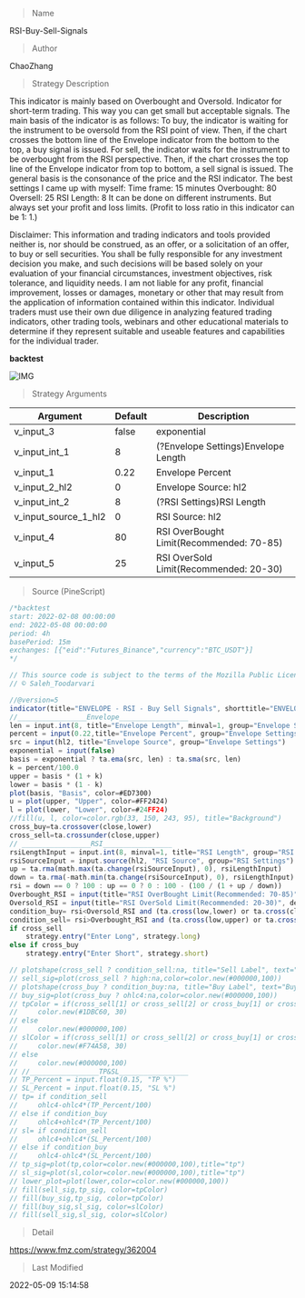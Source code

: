 
> Name

RSI-Buy-Sell-Signals

> Author

ChaoZhang

> Strategy Description

This indicator is mainly based on Overbought and Oversold. Indicator for short-term trading. This way you can get small but acceptable signals.
The main basis of the indicator is as follows:
To buy, the indicator is waiting for the instrument to be oversold from the RSI point of view. Then, if the chart crosses the bottom line of the Envelope indicator from the bottom to the top, a buy signal is issued.
For sell, the indicator waits for the instrument to be overbought from the RSI perspective. Then, if the chart crosses the top line of the Envelope indicator from top to bottom, a sell signal is issued.
The general basis is the consonance of the price and the RSI indicator.
The best settings I came up with myself:
Time frame: 15 minutes
Overbought: 80
Oversell: 25
RSI Length: 8
It can be done on different instruments. But always set your profit and loss limits.
(Profit to loss ratio in this indicator can be 1: 1.)

Disclaimer: This information and trading indicators and tools provided neither is, nor should be construed, as an offer, or a solicitation of an offer, to buy or sell securities. You shall be fully responsible for any investment decision you make, and such decisions will be based solely on your evaluation of your financial circumstances, investment objectives, risk tolerance, and liquidity needs.
I am not liable for any profit, financial improvement, losses or damages, monetary or other that may result from the application of information contained within this indicator. Individual traders must use their own due diligence in analyzing featured trading indicators, other trading tools, webinars and other educational materials to determine if they represent suitable and useable features and capabilities for the individual trader.


**backtest**

 ![IMG](https://www.fmz.com/upload/asset/bc52f54c413e5d2a42.png) 

> Strategy Arguments



|Argument|Default|Description|
|----|----|----|
|v_input_3|false|exponential|
|v_input_int_1|8|(?Envelope Settings)Envelope Length|
|v_input_1|0.22|Envelope Percent|
|v_input_2_hl2|0|Envelope Source: hl2|high|low|open|close|hlc3|hlcc4|ohlc4|
|v_input_int_2|8|(?RSI Settings)RSI Length|
|v_input_source_1_hl2|0|RSI Source: hl2|high|low|open|close|hlc3|hlcc4|ohlc4|
|v_input_4|80|RSI OverBought Limit(Recommended: 70-85)|
|v_input_5|25|RSI OverSold Limit(Recommended: 20-30)|


> Source (PineScript)

``` javascript
/*backtest
start: 2022-02-08 00:00:00
end: 2022-05-08 00:00:00
period: 4h
basePeriod: 15m
exchanges: [{"eid":"Futures_Binance","currency":"BTC_USDT"}]
*/

// This source code is subject to the terms of the Mozilla Public License 2.0 at https://mozilla.org/MPL/2.0/
// © Saleh_Toodarvari

//@version=5
indicator(title="ENVELOPE - RSI - Buy Sell Signals", shorttitle="ENVELOPE - RSI", overlay=true)
//_________________Envelope_________________
len = input.int(8, title="Envelope Length", minval=1, group="Envelope Settings")
percent = input(0.22,title="Envelope Percent", group="Envelope Settings")
src = input(hl2, title="Envelope Source", group="Envelope Settings")
exponential = input(false)
basis = exponential ? ta.ema(src, len) : ta.sma(src, len)
k = percent/100.0
upper = basis * (1 + k)
lower = basis * (1 - k)
plot(basis, "Basis", color=#ED7300)
u = plot(upper, "Upper", color=#FF2424)
l = plot(lower, "Lower", color=#24FF24)
//fill(u, l, color=color.rgb(33, 150, 243, 95), title="Background")
cross_buy=ta.crossover(close,lower)
cross_sell=ta.crossunder(close,upper) 
// _________________RSI_________________
rsiLengthInput = input.int(8, minval=1, title="RSI Length", group="RSI Settings")
rsiSourceInput = input.source(hl2, "RSI Source", group="RSI Settings")
up = ta.rma(math.max(ta.change(rsiSourceInput), 0), rsiLengthInput)
down = ta.rma(-math.min(ta.change(rsiSourceInput), 0), rsiLengthInput)
rsi = down == 0 ? 100 : up == 0 ? 0 : 100 - (100 / (1 + up / down))
Overbought_RSI = input(title="RSI OverBought Limit(Recommended: 70-85)", defval=80, group="RSI Settings")
Oversold_RSI = input(title="RSI OverSold Limit(Recommended: 20-30)", defval=25, group="RSI Settings")
condition_buy= rsi<Oversold_RSI and (ta.cross(low,lower) or ta.cross(close,lower) or ta.cross(high,lower) or ta.cross(open,lower))
condition_sell= rsi>Overbought_RSI and (ta.cross(low,upper) or ta.cross(close,upper) or ta.cross(high,upper) or ta.cross(open,upper))
if cross_sell
    strategy.entry("Enter Long", strategy.long)
else if cross_buy
    strategy.entry("Enter Short", strategy.short)

// plotshape(cross_sell ? condition_sell:na, title="Sell Label", text="Sell", location=location.abovebar, style=shape.labeldown, size=size.tiny, color=color.red, textcolor=color.white)
// sell_sig=plot(cross_sell ? high:na,color=color.new(#000000,100))
// plotshape(cross_buy ? condition_buy:na, title="Buy Label", text="Buy", location=location.belowbar, style=shape.labelup, size=size.tiny, color=color.green, textcolor=color.white)
// buy_sig=plot(cross_buy ? ohlc4:na,color=color.new(#000000,100))
// tpColor = if(cross_sell[1] or cross_sell[2] or cross_buy[1] or cross_buy[2])
//     color.new(#1DBC60, 30)
// else
//     color.new(#000000,100)
// slColor = if(cross_sell[1] or cross_sell[2] or cross_buy[1] or cross_buy[2])
//     color.new(#F74A58, 30)
// else
//     color.new(#000000,100)
// //_________________TP&SL_________________
// TP_Percent = input.float(0.15, "TP %")
// SL_Percent = input.float(0.15, "SL %")
// tp= if condition_sell
//     ohlc4-ohlc4*(TP_Percent/100)
// else if condition_buy
//     ohlc4+ohlc4*(TP_Percent/100)
// sl= if condition_sell
//     ohlc4+ohlc4*(SL_Percent/100)
// else if condition_buy
//     ohlc4-ohlc4*(SL_Percent/100)
// tp_sig=plot(tp,color=color.new(#000000,100),title="tp")
// sl_sig=plot(sl,color=color.new(#000000,100),title="tp")
// lower_plot=plot(lower,color=color.new(#000000,100))
// fill(sell_sig,tp_sig, color=tpColor)
// fill(buy_sig,tp_sig, color=tpColor)
// fill(buy_sig,sl_sig, color=slColor)
// fill(sell_sig,sl_sig, color=slColor)
```

> Detail

https://www.fmz.com/strategy/362004

> Last Modified

2022-05-09 15:14:58
